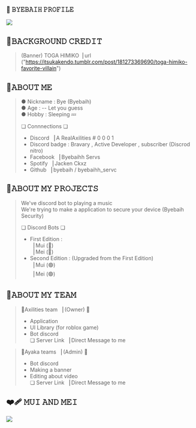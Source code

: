 ### 🔗 𝙱𝚈𝙴𝙱𝙰𝙸𝙷 𝙿𝚁𝙾𝙵𝙸𝙻𝙴
<img src="https://cdn.discordapp.com/attachments/1054770371699691571/1054770414460616774/about_me.png" />

## 🔘𝙱𝙰𝙲𝙺𝙶𝚁𝙾𝚄𝙽𝙳 𝙲𝚁𝙴𝙳𝙸𝚃 
> (Banner) TOGA HIMIKO▕ url ("https://itsukakendo.tumblr.com/post/181273369690/toga-himiko-favorite-villain") <br>

## 🌟𝙰𝙱𝙾𝚄𝚃 𝙼𝙴
> ● Nickname  : Bye (Byebaih) <br>
> ● Age       : -- Let you guess <br>
> ● Hobby     : Sleeping 💤 <br>
> 
> ❏ Connnections ❏
> - Discord  ▕ A RealAxilities # 0 0 0 1 <br>
>  - Discord badge : Bravary , Active Developer , subscriber (Discrod nitro)
> - Facebook ▕ Byebaihh Servs <br>
> - Spotify  ▕ Jacken Ckxz <br>
> - Github   ▕ byebaih / byebaihh_servc <br>
 
## 🌟𝙰𝙱𝙾𝚄𝚃 𝙼𝚈 𝙿𝚁𝙾𝙹𝙴𝙲𝚃𝚂

> We've discord bot to playing a music <br>
> We're trying to make a application to secure your device (Byebaih Security) <br>
> 
> ❏ Discord Bots ❏ <br>
> - First Edition : <br>
> ▕ Mui (🔴) <br>
> ▕ Mei (🔴) <br>
> - Second Edition : (Upgraded from the First Edition) <br>
> ▕ Mui (🟢) <br>
> ▕ Mei (🟢) <br>

## 🌟𝙰𝙱𝙾𝚄𝚃 𝙼𝚈 𝚃𝙴𝙰𝙼
> 📀Axilities team ▕  (Owner) 👑 <br>
>  - Application <br>
>  - UI Library (for roblox game) <br>
>  - Bot discord <br>
> ❏ Server Link ▕ Direct Message to me


> 📀Ayaka teams    ▕  (Admin) 🔧 <br>
>  - Bot discord <br>
>  - Making a banner <br>
>  - Editing about video <br>
>  ❏ Server Link ▕ Direct Message to me

## ❤️‍🩹 𝙼𝚄𝙸 𝙰𝙽𝙳 𝙼𝙴𝙸

<img src="https://cdn.discordapp.com/attachments/1053586142198505493/1053586196946759700/banner.png" />

